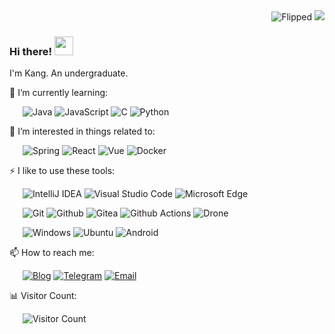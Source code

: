 <div align="right">

  <img src="http://sayuri.kangblogs.top/get/@Flipped?theme=rule34" alt="Flipped" />
<!-- 本人强迫症，为了保持与Visitor Count数目一致，请不要单独点击img里的链接🤞 -->

<a href="https://github.com/flipped-1121?tab=repositories">
  <img src="https://github-readme-stats.vercel.app/api?username=flipped-1121&show_icons=true&hide_border=true" />
</a>
</div>

### Hi there! <img src="https://emojis.slackmojis.com/emojis/images/1531849430/4246/blob-sunglasses.gif?1531849430" width="30"/> 

I'm Kang. An undergraduate.

🌱 I’m currently learning:

&ensp;&ensp;&ensp;![Java](https://img.shields.io/badge/-Java-007396?style=flat-square&logo=Java&logoColor=fff) ![JavaScript](https://img.shields.io/badge/-JavaScript-F7DF1E?style=flat-square&logo=JavaScript&logoColor=000) ![C](https://img.shields.io/badge/-C-DCDCDC?style=flat-square&logo=C&logoColor=DC143C) ![Python](https://img.shields.io/badge/-Python-AFEEEE?style=flat-square&logo=Python&logoColor=00BFFF)

🎉 I’m interested in things related to:

&ensp;&ensp;&ensp;![Spring](https://img.shields.io/badge/-Spring-6DB33F?style=flat-square&logo=Spring&logoColor=fff) ![React](https://img.shields.io/badge/-React-61DAFB?style=flat-square&logo=React&logoColor=000) ![Vue](https://img.shields.io/badge/-Vue-4FC08D?style=flat-square&logo=Vue.js&logoColor=fff) ![Docker](https://img.shields.io/badge/-Docker-2496ED?style=flat-square&logo=Docker&logoColor=fff)

⚡ I like to use these  tools:

&ensp;&ensp;&ensp;![IntelliJ IDEA](https://img.shields.io/badge/-IntelliJ%20IDEA-000000?style=flat-square&logo=IntelliJ%20IDEA&logoColor=fff) ![Visual Studio Code](https://img.shields.io/badge/-Visual%20Studio%20Code-007ACC?style=flat-square&logo=Visual%20Studio%20Code&logoColor=fff) ![Microsoft Edge](https://img.shields.io/badge/-Microsoft%20Edge-0078D7?style=flat-square&logo=Microsoft%20Edge&logoColor=fff)

&ensp;&ensp;&ensp;![Git](https://img.shields.io/badge/-Git-F05032?style=flat-square&logo=Git&logoColor=fff) ![Github](https://img.shields.io/badge/-Github-181717?style=flat-square&logo=Github&logoColor=fff) ![Gitea](https://img.shields.io/badge/-Gitea-609926?style=flat-square&logo=Gitea&logoColor=fff) ![Github Actions](https://img.shields.io/badge/-Github%20Actions-2088FF?style=flat-square&logo=Github%20Actions&logoColor=fff) ![Drone](https://img.shields.io/badge/-Drone-212121?style=flat-square&logo=Drone&logoColor=fff)

&ensp;&ensp;&ensp;![Windows](https://img.shields.io/badge/-Windows-0078D6?style=flat-square&logo=Windows&logoColor=fff) ![Ubuntu](https://img.shields.io/badge/-Ubuntu-E95420?style=flat-square&logo=Ubuntu&logoColor=fff) ![Android](https://img.shields.io/badge/-Android-3DDC84?style=flat-square&logo=Android&logoColor=fff)

📫 How to reach me: 

&ensp;&ensp;&ensp;[![Blog](https://img.shields.io/badge/-https://kangblogs.top-4B8BF5?style=flat-square&logo=Blogger&logoColor=fff)](https://kangblogs.top) [![Telegram](https://img.shields.io/badge/-https://t.me/flipped1121-2CA5E0?style=flat-square&logo=Telegram&logoColor=fff)](https://t.me/flipped1121) [![Email](https://img.shields.io/badge/-kangzhang51@gmail.com-D14836?style=flat-square&logo=Gmail&logoColor=fff)](mailto:kangzhang51@gmail.com)

📊 Visitor Count:

&ensp;&ensp;&ensp;![Visitor Count](https://visitor-badge.laobi.icu/badge?page_id=flipped-1121)


<!--
**flipped-1121/flipped-1121** is a ✨ _special_ ✨ repository because its `README.md` (this file) appears on your GitHub profile.

Here are some ideas to get you started:

- 🔭 I’m currently working on ...
- 🌱 I’m currently learning ...
- 👯 I’m looking to collaborate on ...
- 🤔 I’m looking for help with ...
- 💬 Ask me about ...
- 📫 How to reach me: ...
- 😄 Pronouns: ...
- ⚡ Fun fact: ...
-->
